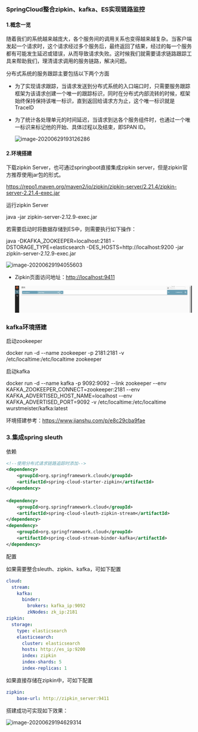 ###  SpringCloud整合zipkin、kafka、ES实现链路监控

#### 1.概念一览

随着我们的系统越来越庞大，各个服务间的调用关系也变得越来越复杂。当客户端发起一个请求时，这个请求经过多个服务后，最终返回了结果，经过的每一个服务都有可能发生延迟或错误，从而导致请求失败。这时候我们就需要请求链路跟踪工具来帮助我们，理清请求调用的服务链路，解决问题。

分布式系统的服务跟踪主要包括以下两个方面

- 为了实现请求跟踪，当请求发送到分布式系统的入口端口时，只需要服务跟踪框架为该请求创建一个唯一的跟踪标识，同时在分布式内部流转的时候，框架始终保持保持该唯一标识，直到返回给请求方为止，这个唯一标识就是TraceID

- 为了统计各处理单元的时间延迟，当请求到达各个服务组件时，也通过一个唯一标识来标记他的开始、具体过程以及结束，即SPAN ID。

  ![image-20200629193126286](https://github.com/rainluacgq/java/blob/master/springcloud学习/image-20200629193126286.png)



#### 2.环境搭建

下载zipkin Server，也可通过springboot直接集成zipkin server，但是zipkin官方推荐使用jar包的形式。

https://repo1.maven.org/maven2/io/zipkin/zipkin-server/2.21.4/zipkin-server-2.21.4-exec.jar

运行zipkin Server

java -jar zipkin-server-2.12.9-exec.jar

若需要启动时将数据存储到ES中，则需要执行如下操作：

java -DKAFKA_ZOOKEEPER=localhost:2181 -DSTORAGE_TYPE=elasticsearch  -DES_HOSTS=http://localhost:9200  -jar  zipkin-server-2.12.9-exec.jar

![image-20200629194055603](C:\Users\caiguoqing\AppData\Roaming\Typora\typora-user-images\image-20200629194055603.png)

- Zipkin页面访问地址：[http://localhost:9411](http://localhost:9411/)

  ![image-20200629194124444](https://github.com/rainluacgq/java/blob/master/springcloud学习/pic/image-20200629194124444.png)

### kafka环境搭建

启动zookeeper

docker run -d --name zookeeper -p 2181:2181 -v /etc/localtime:/etc/localtime zookeeper

启动kafka

docker run -d --name kafka -p 9092:9092 --link zookeeper --env KAFKA_ZOOKEEPER_CONNECT=zookeeper:2181 --env KAFKA_ADVERTISED_HOST_NAME=localhost --env KAFKA_ADVERTISED_PORT=9092 -v /etc/localtime:/etc/localtime wurstmeister/kafka:latest

环境搭建参考：https://www.jianshu.com/p/e8c29cba9fae

### 3.集成spring sleuth

依赖

```xml
<!--使用分布式请求链路追踪时添加-->
<dependency>
    <groupId>org.springframework.cloud</groupId>
    <artifactId>spring-cloud-starter-zipkin</artifactId>
</dependency>

<dependency>
    <groupId>org.springframework.cloud</groupId>
    <artifactId>spring-cloud-sleuth-zipkin-stream</artifactId>
</dependency>
<dependency>
    <groupId>org.springframework.cloud</groupId>
    <artifactId>spring-cloud-stream-binder-kafka</artifactId>
</dependency>
```

配置

如果需要整合sleuth、zipkin、kafka，可如下配置

```yml
cloud:
  stream:
    kafka:
      binder:
        brokers: kafka_ip:9092
        zkNodes: zk_ip:2181
zipkin:
  storage:
    type: elasticsearch
    elasticsearch:
      cluster: elasticsearch
      hosts: http://es_ip:9200
      index: zipkin
      index-shards: 5
      index-replicas: 1
```

如果直接存储在zipkin中，可如下配置

```yaml
zipkin:
	base-url: http://zipkin_server:9411
```

搭建成功可实现如下效果：

![image-20200629194629314](https://github.com/rainluacgq/java/blob/master/springcloud学习/image-20200629194629314.png)